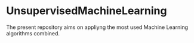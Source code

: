 # UnsupervisedMachineLearning
The present repository aims on appliyng the most used Machine Learning algorithms combined.
